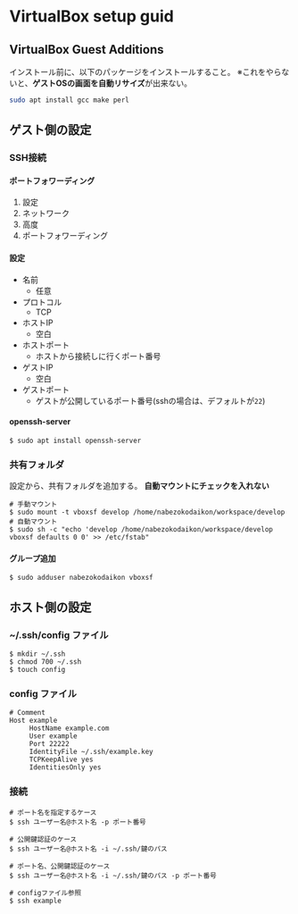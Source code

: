 # VirtualBox setup guid

## VirtualBox Guest Additions
インストール前に、以下のパッケージをインストールすること。
※これをやらないと、**ゲストOSの画面を自動リサイズ**が出来ない。
```bash
sudo apt install gcc make perl
```

## ゲスト側の設定
### SSH接続
#### ポートフォワーディング
1. 設定
1. ネットワーク
1. 高度
1. ポートフォワーディング
#### 設定
* 名前
  * 任意
* プロトコル
  * TCP
* ホストIP
  * 空白
* ホストポート
  * ホストから接続しに行くポート番号
* ゲストIP
  * 空白
* ゲストポート
  * ゲストが公開しているポート番号(sshの場合は、デフォルトが`22`)
#### openssh-server
```
$ sudo apt install openssh-server
```

### 共有フォルダ
設定から、共有フォルダを追加する。
**自動マウントにチェックを入れない**
```
# 手動マウント
$ sudo mount -t vboxsf develop /home/nabezokodaikon/workspace/develop
# 自動マウント
$ sudo sh -c "echo 'develop /home/nabezokodaikon/workspace/develop vboxsf defaults 0 0' >> /etc/fstab"
```
#### グループ追加
```
$ sudo adduser nabezokodaikon vboxsf
```


## ホスト側の設定
### ~/.ssh/config ファイル
```
$ mkdir ~/.ssh
$ chmod 700 ~/.ssh
$ touch config
```
### config ファイル
```
# Comment
Host example
     HostName example.com
     User example
     Port 22222
     IdentityFile ~/.ssh/example.key
     TCPKeepAlive yes
     IdentitiesOnly yes
```
### 接続
```
# ポート名を指定するケース
$ ssh ユーザー名@ホスト名 -p ポート番号

# 公開鍵認証のケース
$ ssh ユーザー名@ホスト名 -i ~/.ssh/鍵のパス

# ポート名、公開鍵認証のケース
$ ssh ユーザー名@ホスト名 -i ~/.ssh/鍵のパス -p ポート番号

# configファイル参照
$ ssh example
```
